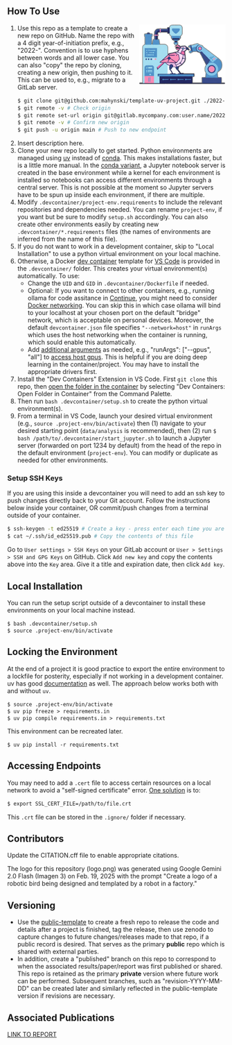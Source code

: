 How To Use
---

<img src="logo.png" align="right" width=200 />

1. Use this repo as a template to create a new repo on GitHub. Name the repo with a 4 digit year-of-initiation prefix, e.g., "2022-". Convention is to use hyphens between words and all lower case. You can also "copy" the repo by cloning, creating a new origin, then pushing to it. This can be used to, e.g., migrate to a GitLab server.
   ~~~bash
   $ git clone git@github.com:mahynski/template-uv-project.git ./2022-my-new-project
   $ git remote -v # Check origin
   $ git remote set-url origin git@gitlab.mycompany.com:user.name/2022-my-new-project # Update to new origin
   $ git remote -v # Confirm new origin
   $ git push -u origin main # Push to new endpoint
   ~~~
3. Insert description here.
4. Clone your new repo locally to get started. Python environments are managed using [uv](https://docs.astral.sh/uv/) instead of [conda](https://docs.conda.io/projects/conda/en/latest/user-guide/getting-started.html). This makes installations faster, but is a little more manual. In the [conda variant](https://github.com/mahynski/conda-project-template), a Jupyter notebook server is created in the base environment while a kernel for each environment is installed so notebooks can access different environments through a central server.  This is not possible at the moment so Jupyter servers have to be spun up inside each environment, if there are multiple.
5. Modify `.devcontainer/project-env.requirements` to include the relevant repositories and dependencies needed.  You can rename `project-env`, if you want but be sure to modify `setup.sh` accordingly.  You can also create other environments easily by creating new `.devcontainer/*.requirements` files (the names of environments are inferred from the name of this file).
6. If you do not want to work in a development container, skip to "Local Installation" to use a python virtual environment on your local machine.
7. Otherwise, a Docker [dev container](https://code.visualstudio.com/docs/devcontainers/containers) template for [VS Code](https://code.visualstudio.com/) is provided in the `.devcontainer/` folder.  This creates your virtual environment(s) automatically. To use:
   * Change the `UID` and `GID` in `.devcontainer/Dockerfile` if needed.
   * Optional: If you want to connect to other containers, e.g., running ollama for code assitance in [Continue](https://docs.continue.dev/), you might need to consider [Docker networking](https://docs.docker.com/engine/network/tutorials/standalone/). You can skip this in which case ollama will bind to your localhost at your chosen port on the default "bridge" network, which is acceptable on personal devices. Moreover, the default `devcontainer.json` file specifies `"--network=host"` in `runArgs` which uses the host networking when the container is running, which sould enable this automatically.
   * Add [additional arguments](https://containers.dev/implementors/json_reference/) as needed, e.g., "runArgs": ["--gpus", "all"] to [access host gpus](https://stackoverflow.com/questions/25185405/using-gpu-from-a-docker-container). This is helpful if you are doing deep learning in the container/project. You may have to install the appropriate drivers first.
8. Install the "Dev Containers" Extension in VS Code. First `git clone` this repo, then [open the folder in the container](https://code.visualstudio.com/docs/devcontainers/containers#_quick-start-open-an-existing-folder-in-a-container) by selecting "Dev Containers: Open Folder in Container" from the Command Palette.
9. Then run `bash .devcontainer/setup.sh` to create the python virtual environment(s).
10. From a terminal in VS Code, launch your desired virtual environment (e.g., `source .project-env/bin/activate`) then (1) navigate to your desired starting point (`data/analysis` is recommended), then (2) run `$ bash /path/to/.devcontainer/start_jupyter.sh` to launch a Jupyter server (forwarded on port 1234 by default) from the head of the repo in the default environment (`project-env`).  You can modify or duplicate as needed for other environments.

### Setup SSH Keys

If you are using this inside a devcontainer you will need to add an ssh key to push changes directly back to your Git account. Follow the instructions below inside your container, OR commit/push changes from a terminal outside of your container.

~~~bash
$ ssh-keygen -t ed25519 # Create a key - press enter each time you are prompted
$ cat ~/.ssh/id_ed25519.pub # Copy the contents of this file 
~~~

Go to `User settings > SSH Keys` on your GitLab account or `User > Settings > SSH and GPG Keys` on GitHub. Click `Add new key` and copy the contents above into the `Key` area.  Give it a title and expiration date, then click `Add key`.

Local Installation
---

You can run the setup script outside of a devcontainer to install these environments on your local machine instead.

```code
$ bash .devcontainer/setup.sh
$ source .project-env/bin/activate
```

Locking the Environment
---
At the end of a project it is good practice to export the entire environment to a lockfile for posterity, especially if not working in a development container.
uv has good [documentation](https://docs.astral.sh/uv/pip/compile/#locking-requirements) as well. The approach below works both with and without `uv`.

```code
$ source .project-env/bin/activate
$ uv pip freeze > requirements.in
$ uv pip compile requirements.in > requirements.txt
```

This environment can be recreated later.

```code
$ uv pip install -r requirements.txt
```

Accessing Endpoints
---
You may need to add a `.cert` file to access certain resources on a local network to avoid a "self-signed certificate" error.  [One solution](https://gist.github.com/anhldbk/8ef2d465152dd4b31429725f4534603f) is to:

~~~bash
$ export SSL_CERT_FILE=/path/to/file.crt
~~~

This `.crt` file can be stored in the `.ignore/` folder if necessary.

Contributors
---

Update the CITATION.cff file to enable appropriate citations.  

The logo for this repository (logo.png) was generated using Google Gemini 2.0 Flash (Imagen 3) on Feb. 19, 2025 with the prompt "Create a logo of a robotic bird being designed and templated by a robot in a factory."

Versioning
---

* Use the [public-template](https://github.com/mahynski/public-template) to create a fresh repo to release the code and details after a project is finished, tag the release, then use zenodo to capture changes to future changes/releases made to that repo, if a public record is desired. That serves as the primary **public** repo which is shared with external parties.
* In addition, create a "published" branch on this repo to correspond to when the associated results/paper/report was first published or shared. This repo is retained as the primary **private** version where future work can be performed. Subsequent branches, such as "revision-YYYY-MM-DD" can be created later and similarly reflected in the public-template version if revisions are necessary. 

Associated Publications
---

[LINK TO REPORT]()
